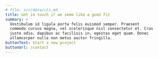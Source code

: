 ```yaml
---
# file: src/data/cts.md
title: Get in touch if we seem like a good fit
summary: >
  Vestibulum id ligula porta felis euismod semper. Praesent
  commodo cursus magna, vel scelerisque nisl consectetur et. Cras
  justo odio, dapibus ac facilisis in, egestas eget quam. Donec 
  ullamcorper nulla non metus auctor fringilla.
buttonText: Start a new project
buttonUrl: /contact
---
```

